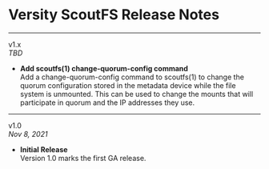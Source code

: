 Versity ScoutFS Release Notes
=============================

---
v1.x
\
*TBD*


* **Add scoutfs(1) change-quorum-config command**
\
  Add a change-quorum-config command to scoutfs(1) to change the quorum
  configuration stored in the metadata device while the file system is
  unmounted.   This can be used to change the mounts that will
  participate in quorum and the IP addresses they use.

---
v1.0
\
*Nov 8, 2021*


* **Initial Release**
\
  Version 1.0 marks the first GA release.

